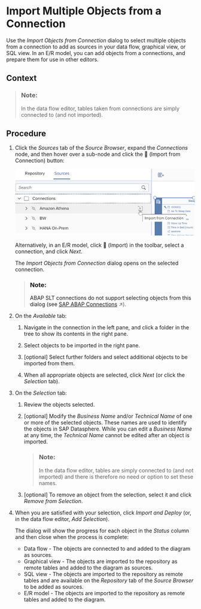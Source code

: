 <!-- loioe720b1383b154bd6b0aac64baf52a10b -->

<link rel="stylesheet" type="text/css" href="css/sap-icons.css"/>

# Import Multiple Objects from a Connection

Use the *Import Objects from Connection* dialog to select multiple objects from a connection to add as sources in your data flow, graphical view, or SQL view. In an E/R model, you can add objects from a connections, and prepare them for use in other editors.



<a name="loioe720b1383b154bd6b0aac64baf52a10b__context_hbr_k4y_jsb"/>

## Context

> ### Note:  
> In the data flow editor, tables taken from connections are simply connected to \(and not imported\).



<a name="loioe720b1383b154bd6b0aac64baf52a10b__steps_qjw_4c4_ppb"/>

## Procedure

1.  Click the *Sources* tab of the *Source Browser*, expand the *Connections* node, and then hover over a sub-node and click the <span class="FPA-icons-V3"></span> \(Import from Connection\) button:

    ![](images/Import_from_Connection_326e799.jpg)

    Alternatively, in an E/R model, click <span class="FPA-icons-V3"></span> \(Import\) in the toolbar, select a connection, and click *Next*.

    The *Import Objects from Connection* dialog opens on the selected connection.

    > ### Note:  
    > ABAP SLT connections do not support selecting objects from this dialog \(see [SAP ABAP Connections](https://help.sap.com/viewer/9f36ca35bc6145e4acdef6b4d852d560/DEV_CURRENT/en-US/a75c1aacf951449ba3b740c7e46da3a9.html "Use an SAP ABAP connection to access data from SAP ABAP on-premise systems through RFC or to access data from cloud source systems such as SAP S/4HANA Cloud through Web Socket RFC.") :arrow_upper_right:\).

2.  On the *Available* tab:

    1.  Navigate in the connection in the left pane, and click a folder in the tree to show its contents in the right pane.

    2.  Select objects to be imported in the right pane.

    3.  \[optional\] Select further folders and select additional objects to be imported from them.

    4.  When all appropriate objects are selected, click *Next* \(or click the *Selection* tab\).


3.  On the *Selection* tab:

    1.  Review the objects selected.

    2.  \[optional\] Modify the *Business Name* and/or *Technical Name* of one or more of the selected objects. These names are used to identify the objects in SAP Datasphere. While you can edit a *Business Name* at any time, the *Technical Name* cannot be edited after an object is imported.

        > ### Note:  
        > In the data flow editor, tables are simply connected to \(and not imported\) and there is therefore no need or option to set these names.

    3.  \[optional\] To remove an object from the selection, select it and click *Remove from Selection*.


4.  When you are satisfied with your selection, click *Import and Deploy* \(or, in the data flow editor, *Add Selection*\).

    The dialog will show the progress for each object in the *Status* column and then close when the process is complete:

    -   Data flow - The objects are connected to and added to the diagram as sources.
    -   Graphical view - The objects are imported to the repository as remote tables and added to the diagram as sources.
    -   SQL view - The objects are imported to the repository as remote tables and are available on the *Repository* tab of the *Source Browser* to be added as sources.
    -   E/R model - The objects are imported to the repository as remote tables and added to the diagram.



